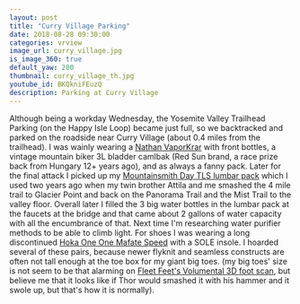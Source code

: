 ```yaml
---
layout: post
title: "Curry Village Parking"
date: 2018-08-28 09:30:00
categories: vrview
image_url: curry_village.jpg
is_image_360: true
default_yaw: 200
thumbnail: curry_village_th.jpg
youtube_id: BKQkniFEuzQ
description: Parking at Curry Village
---
```

Although being a workday Wednesday, the Yosemite Valley Trailhead Parking (on the Happy Isle Loop) became just full, so we backtracked and parked on the roadside near Curry Village (about 0.4 miles from the trailhead).
I was wainly wearing a [Nathan VaporKrar](https://www.fleetfeet.com/products/nathan-vaporkrar-4l-race-vest) with front bottles, a vintage mountain biker 3L bladder camlbak (Red Sun brand, a race prize back from Hungary 12+ years ago), and as always a fanny pack.
Later for the final attack I picked up my [Mountainsmith Day TLS lumbar pack](https://www.rei.com/product/829858/mountainsmith-day-tls-waistpack) which I used two years ago when my twin brother Attila and me smashed the 4 mile trail to Glacier Point and back on the Panorama Trail and the Mist Trail to the valley floor.
Overall later I filled the 3 big water bottles in the lumbar pack at the faucets at the bridge and that came about 2 gallons of water capacity with all the encumbrance of that. Next time I'm researching water purifier methods to be able to climb light.
For shoes I was wearing a long discontinued [Hoka One One Mafate Speed](https://www.rei.com/product/873196/hoka-one-one-mafate-speed-trail-running-shoes-mens) with a SOLE insole. I hoarded several of these pairs, because newer flyknit and seamless constructs are often not tall enough at the toe box for my giant big toes.
(my big toes' size is not seem to be that alarming on [Fleet Feet's Volumental 3D foot scan](https://my.volumental.com/en/fleet_feet/f645d0c6-39bc-422c-90f5-4386c525cba6/), but believe me that it looks like if Thor would smashed it with his hammer and it swole up, but that's how it is normally).
